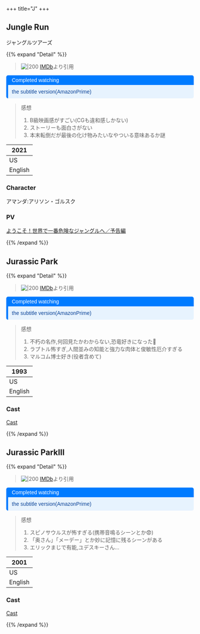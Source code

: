 +++
title="J"
+++

## Jungle Run
ジャングルツアーズ  

{{% expand "Detail" %}}

> ![|200](https://m.media-amazon.com/images/M/MV5BZTRkOTA5NTktYjljMi00ZjUxLThmOGMtZGU1YWY0ODllZDNkXkEyXkFqcGdeQXVyNTkzMzg3NDM@._V1_FMjpg_UX1000_.jpg)
> [IMDb](https://www.google.com/url?sa=i&url=https%3A%2F%2Fwww.imdb.com%2Ftitle%2Ftt14804080%2F&psig=AOvVaw0HSlDc2TrhgdIypUQHT3Vs&ust=1721874993042000&source=images&cd=vfe&opi=89978449&ved=0CBEQjRxqFwoTCNDy_6zSvocDFQAAAAAdAAAAABAE)より引用

<div style="margin: 10px 0; border-left: 5px solid #007BFF; border-radius: 5px; overflow: hidden; font-family: Arial, sans-serif;"> <div style="background-color: #007BFF; color: #ffffff; padding: 5px 10px; font-weight: normal; font-size: 14px;"> Completed watching </div> <div style="background-color: #e7f3fe; color: #084298; padding: 10px;"> <p style="margin: 0;">the subtitle version(AmazonPrime)</p> </div> </div>

> 感想  
> 1. B級映画感がすごい(CGも違和感しかない)
> 2. ストーリーも面白さがない
> 3. 本末転倒だが最後の化け物みたいなやついる意味あるか謎

| 2021    |
| ------- |
| US      |
| English |


### Character
アマンダ:アリソン・ゴルスク

### PV
[ようこそ！世界で一番危険なジャングルへ／予告編](https://youtu.be/oZBRE9yPHDE)

{{% /expand %}}



## Jurassic Park

{{% expand "Detail" %}}

> ![|200](https://m.media-amazon.com/images/M/MV5BMjM2MDgxMDg0Nl5BMl5BanBnXkFtZTgwNTM2OTM5NDE@._V1_.jpg)
> [IMDb](https://www.google.com/url?sa=i&url=https%3A%2F%2Fwww.imdb.com%2Ftitle%2Ftt0107290%2F&psig=AOvVaw1-t2ZdVRZZvEkozmEXK0dR&ust=1721877367998000&source=images&cd=vfe&opi=89978449&ved=0CBEQjRxqFwoTCKCbtpnbvocDFQAAAAAdAAAAABAK)より引用



<div style="margin: 10px 0; border-left: 5px solid #007BFF; border-radius: 5px; overflow: hidden; font-family: Arial, sans-serif;"> <div style="background-color: #007BFF; color: #ffffff; padding: 5px 10px; font-weight: normal; font-size: 14px;"> Completed watching </div> <div style="background-color: #e7f3fe; color: #084298; padding: 10px;"> <p style="margin: 0;">the subtitle version(AmazonPrime)</p> </div> </div>

> 感想  
> 1. 不朽の名作,何回見たかわからない,恐竜好きになった🦕
> 2. ラプトル怖すぎ,人間並みの知能と強力な肉体と俊敏性厄介すぎる
> 3. マルコム博士好き(役者含めて)

| 1993    |
| ------- |
| US      |
| English |
### Cast
[Cast](https://en.wikipedia.org/wiki/Jurassic_Park_(film)#:~:text=leave%20the%20island.-,Cast,-%5Bedit%5D)



{{% /expand %}}


## Jurassic ParkⅢ

{{% expand "Detail" %}}

> ![|200](https://encrypted-tbn0.gstatic.com/images?q=tbn:ANd9GcSanp6Mrng0_d0Y-aCg5cRN9VbYplNzeOSwpg&s)
> [IMDb](https://www.google.com/url?sa=i&url=https%3A%2F%2Fwww.imdb.com%2Ftitle%2Ftt0163025%2F&psig=AOvVaw0Ysd8tPOOn_hzCpN6aJUP2&ust=1721882673325000&source=images&cd=vfe&opi=89978449&ved=0CBEQjRxqFwoTCOjytPvuvocDFQAAAAAdAAAAABAE)より引用  

<div style="margin: 10px 0; border-left: 5px solid #007BFF; border-radius: 5px; overflow: hidden; font-family: Arial, sans-serif;"> <div style="background-color: #007BFF; color: #ffffff; padding: 5px 10px; font-weight: normal; font-size: 14px;"> Completed watching </div> <div style="background-color: #e7f3fe; color: #084298; padding: 10px;"> <p style="margin: 0;">the subtitle version(AmazonPrime)</p> </div> </div>

> 感想  
> 1. スピノサウルスが怖すぎる(携帯音鳴るシーンとか😨)
> 2. 「奥さん」「メーデー」とか妙に記憶に残るシーンがある
> 3. エリックまじで有能,ユデスキーさん...

| 2001    |
| ------- |
| US      |
| English |
### Cast
[Cast](https://en.wikipedia.org/wiki/Jurassic_Park_III#:~:text=leave%20the%20island.-,Cast,-%5Bedit%5D)

{{% /expand %}}


